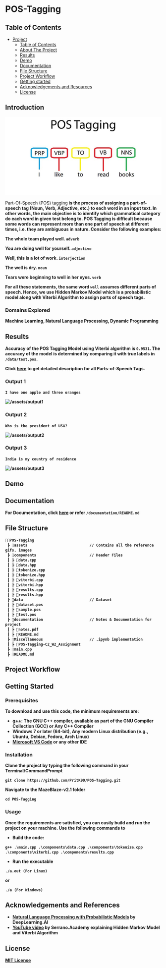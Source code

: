 # POS-Tagging

## Table of Contents

- [Project](#POS-Tagging)
  - [Table of Contents](#table-of-contents)
  - [About The Project](#introduction)
  - [Results](#results)
  - [Demo](#demo)
  - [Documentation](#documentation)
  - [File Structure](#file-structure)
  - [Project Workflow](#project-workflow)
  - [Getting started](#Getting-Started)
  - [Acknowledgements and Resources](#acknowledgements-and-references)
  - [License](#license)

## Introduction

<img src = "assets/POS-Tagging.jpg" alt="POS-Tagging">

</b>Part-Of-Speech (POS) tagging<b> is the process of assigning a part-of-speech tag (Noun, Verb, Adjective, etc.) to each word in an input text. In other words, the main objective is to identify which grammatical category do each word in given test belong to. POS Tagging is difficult because some words can represent more than one part of speech at different times, i.e. they are ambiguous in nature. Consider the following examples:

The whole team played <b>well</b>. ```adverb```

You are doing <b>well</b> for yourself. ```adjective```

<b>Well</b>, this is a lot of work. ```interjection```

The <b>well</b> is dry. ```noun```

Tears were beginning to <b>well</b> in her eyes. ```verb```

For all these statements, the same word ```well``` assumes different parts of speech. Hence, we use Hidden Markov Model which is a probabilistic model along with Viterbi Algorithm to assign parts of speech tags.

### Domains Explored

Machine Learning, Natural Language Processing, Dynamic Programming

## Results

Accuracy of the POS Tagging Model using Viterbi algorithm is ```0.9531```. The accuracy of the model is determined by comparing it with true labels in ```/data/test.pos```.

Click <a href="https://docs.google.com/document/d/1YzoLxt5N7iMxprt9qRRn5fcecOUyPoRU7w22PDSBfLg/edit">here</a> to get detailed description for all Parts-of-Speech Tags.

### Output 1

```I have one apple and three oranges```

<img src="/assets/output1.png" alt="/assets/output1">

### Output 2

```Who is the president of USA?```

<img src="/assets/output2.png" alt="/assets/output2">

### Output 3

```India is my country of residence```

<img src="/assets/output3.png" alt="/assets/output3">

## Demo

## Documentation

For Documentation, click <a href="/documentation/README.md">here</a> or refer ```/documentation/README.md```

## File Structure
```
👨‍💻POS-Tagging
 ┣ 📂assets                            // Contains all the reference gifs, images
 ┣ 📂components                        // Header Files
 ┃ ┣ 📄data.cpp
 ┃ ┣ 📄data.hpp
 ┃ ┣ 📄tokenize.cpp
 ┃ ┣ 📄tokenize.hpp
 ┃ ┣ 📄viterbi.cpp
 ┃ ┣ 📄viterbi.hpp
 ┃ ┣ 📄results.cpp
 ┃ ┣ 📄results.hpp
 ┣ 📂data                              // Dataset
 ┃ ┣ 📄dataset.pos
 ┃ ┣ 📄sample.pos
 ┃ ┣ 📄test.pos
 ┣ 📂documentation                     // Notes & Documentation for project
 ┃ ┣ 📄notes.pdf
 ┃ ┣ 📄README.md
 ┣ 📂Miscellaneous                     // .ipynb implementation
 ┃ ┣ 📄POS-Tagging-C2_W2_Assignment
 ┣ 📄main.cpp
 ┣ 📄README.md
``` 

## Project Workflow

## Getting Started

### Prerequisites
To download and use this code, the minimum requirements are:

* [g++](https://gcc.gnu.org/onlinedocs/gcc-3.3.6/gcc/G_002b_002b-and-GCC.html): The GNU C++ compiler, available as part of the GNU Compiler Collection (GCC) or Any C++ Compiler
* Windows 7 or later (64-bit), Any modern Linux distribution (e.g., Ubuntu, Debian, Fedora, Arch Linux)
* [Microsoft VS Code](https://code.visualstudio.com/download) or any other IDE 

### Installation

Clone the project by typing the following command in your Terminal/CommandPrompt

```
git clone https://github.com/PritK99/POS-Tagging.git
```
Navigate to the MazeBlaze-v2.1 folder

```
cd POS-Tagging
```

### Usage

Once the requirements are satisfied, you can easily build and run the project on your machine.
Use the following commands to 

* Build the code:

```
g++ .\main.cpp .\components\data.cpp .\components\tokenize.cpp .\components\viterbi.cpp .\components\results.cpp
```

* Run the executable 

```
./a.out (For Linux)
```
or 
```
./a (For Windows)
```

## Acknowledgements and References

* [Natural Language Processing with Probabilistic Models](https://www.coursera.org/learn/probabilistic-models-in-nlp?specialization=natural-language-processing) by DeepLearning.AI
* [YouTube video](https://www.youtube.com/watch?v=kqSzLo9fenk) by Serrano.Academy explaining Hidden Markov Model and Viterbi Algorithm
 
## License
[MIT License](https://opensource.org/licenses/MIT)


